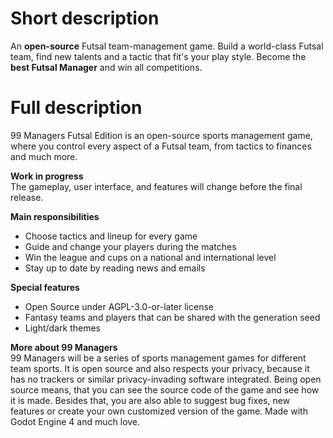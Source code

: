 # Short description
An **open-source** Futsal team-management game. Build a world-class Futsal team,
find new talents and a tactic that fit's your play style. Become the **best
Futsal Manager** and win all competitions.

# Full description
99 Managers Futsal Edition is an open-source sports management game, where you
control every aspect of a Futsal team, from tactics to finances and much more.

**Work in progress**\
The gameplay, user interface, and features will change before the final release.

**Main responsibilities**
- Choose tactics and lineup for every game
- Guide and change your players during the matches
- Win the league and cups on a national and international level
- Stay up to date by reading news and emails

**Special features**
- Open Source under AGPL-3.0-or-later license
- Fantasy teams and players that can be shared with the generation seed
- Light/dark themes

**More about 99 Managers**\
99 Managers will be a series of sports management games for different team
sports. It is open source and also respects your privacy, because it has no
trackers or similar privacy-invading software integrated. Being open source
means, that you can see the source code of the game and see how it is made.
Besides that, you are also able to suggest bug fixes, new features or create
your own customized version of the game. Made with Godot Engine 4 and much love.
